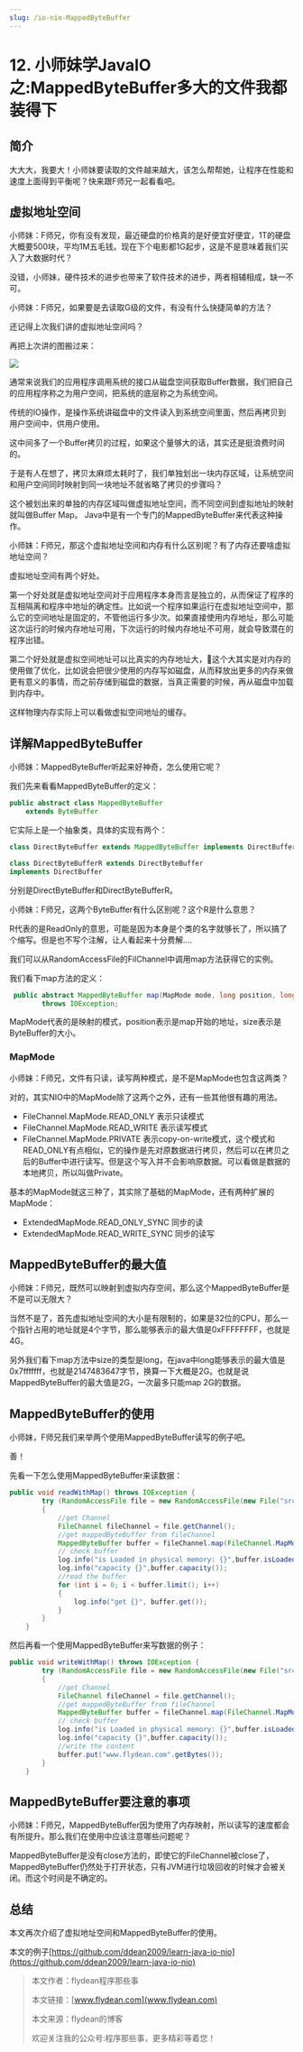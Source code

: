 ```yaml
---
slug: /io-nio-MappedByteBuffer
---
```


# 12. 小师妹学JavaIO之:MappedByteBuffer多大的文件我都装得下

## 简介

大大大，我要大！小师妹要读取的文件越来越大，该怎么帮帮她，让程序在性能和速度上面得到平衡呢？快来跟F师兄一起看看吧。

## 虚拟地址空间

小师妹：F师兄，你有没有发现，最近硬盘的价格真的是好便宜好便宜，1T的硬盘大概要500块，平均1M五毛钱。现在下个电影都1G起步，这是不是意味着我们买入了大数据时代？

没错，小师妹，硬件技术的进步也带来了软件技术的进步，两者相辅相成，缺一不可。

小师妹：F师兄，如果要是去读取G级的文件，有没有什么快捷简单的方法？

还记得上次我们讲的虚拟地址空间吗？

再把上次讲的图搬过来：

![](https://img-blog.csdnimg.cn/20200513225239404.png?x-oss-process=image/watermark,type_ZmFuZ3poZW5naGVpdGk,shadow_0,text_aHR0cDovL3d3dy5mbHlkZWFuLmNvbQ==,size_35,color_8F8F8F,t_70)

通常来说我们的应用程序调用系统的接口从磁盘空间获取Buffer数据，我们把自己的应用程序称之为用户空间，把系统的底层称之为系统空间。

传统的IO操作，是操作系统讲磁盘中的文件读入到系统空间里面，然后再拷贝到用户空间中，供用户使用。

这中间多了一个Buffer拷贝的过程，如果这个量够大的话，其实还是挺浪费时间的。

于是有人在想了，拷贝太麻烦太耗时了，我们单独划出一块内存区域，让系统空间和用户空间同时映射到同一块地址不就省略了拷贝的步骤吗？

这个被划出来的单独的内存区域叫做虚拟地址空间，而不同空间到虚拟地址的映射就叫做Buffer Map。 Java中是有一个专门的MappedByteBuffer来代表这种操作。

小师妹：F师兄，那这个虚拟地址空间和内存有什么区别呢？有了内存还要啥虚拟地址空间？

虚拟地址空间有两个好处。

第一个好处就是虚拟地址空间对于应用程序本身而言是独立的，从而保证了程序的互相隔离和程序中地址的确定性。比如说一个程序如果运行在虚拟地址空间中，那么它的空间地址是固定的，不管他运行多少次。如果直接使用内存地址，那么可能这次运行的时候内存地址可用，下次运行的时候内存地址不可用，就会导致潜在的程序出错。

第二个好处就是虚拟空间地址可以比真实的内存地址大，这个大其实是对内存的使用做了优化，比如说会把很少使用的内存写如磁盘，从而释放出更多的内存来做更有意义的事情，而之前存储到磁盘的数据，当真正需要的时候，再从磁盘中加载到内存中。

这样物理内存实际上可以看做虚拟空间地址的缓存。

## 详解MappedByteBuffer

小师妹：MappedByteBuffer听起来好神奇，怎么使用它呢？

我们先来看看MappedByteBuffer的定义：

~~~java
public abstract class MappedByteBuffer
    extends ByteBuffer
~~~

它实际上是一个抽象类，具体的实现有两个：

~~~java
class DirectByteBuffer extends MappedByteBuffer implements DirectBuffer
~~~

~~~java
class DirectByteBufferR extends DirectByteBuffer
implements DirectBuffer
~~~

分别是DirectByteBuffer和DirectByteBufferR。

小师妹：F师兄，这两个ByteBuffer有什么区别呢？这个R是什么意思？

R代表的是ReadOnly的意思，可能是因为本身是个类的名字就够长了，所以搞了个缩写。但是也不写个注解，让人看起来十分费解....

我们可以从RandomAccessFile的FilChannel中调用map方法获得它的实例。

我们看下map方法的定义：

~~~java
 public abstract MappedByteBuffer map(MapMode mode, long position, long size)
        throws IOException;
~~~

MapMode代表的是映射的模式，position表示是map开始的地址，size表示是ByteBuffer的大小。

### MapMode

小师妹：F师兄，文件有只读，读写两种模式，是不是MapMode也包含这两类？

对的，其实NIO中的MapMode除了这两个之外，还有一些其他很有趣的用法。

* FileChannel.MapMode.READ_ONLY  表示只读模式
* FileChannel.MapMode.READ_WRITE 表示读写模式
* FileChannel.MapMode.PRIVATE 表示copy-on-write模式，这个模式和READ_ONLY有点相似，它的操作是先对原数据进行拷贝，然后可以在拷贝之后的Buffer中进行读写。但是这个写入并不会影响原数据。可以看做是数据的本地拷贝，所以叫做Private。

基本的MapMode就这三种了，其实除了基础的MapMode，还有两种扩展的MapMode：

* ExtendedMapMode.READ_ONLY_SYNC 同步的读
* ExtendedMapMode.READ_WRITE_SYNC 同步的读写

## MappedByteBuffer的最大值

小师妹：F师兄，既然可以映射到虚拟内存空间，那么这个MappedByteBuffer是不是可以无限大？

当然不是了，首先虚拟地址空间的大小是有限制的，如果是32位的CPU，那么一个指针占用的地址就是4个字节，那么能够表示的最大值是0xFFFFFFFF，也就是4G。

另外我们看下map方法中size的类型是long，在java中long能够表示的最大值是0x7fffffff，也就是2147483647字节，换算一下大概是2G。也就是说MappedByteBuffer的最大值是2G，一次最多只能map 2G的数据。

## MappedByteBuffer的使用

小师妹，F师兄我们来举两个使用MappedByteBuffer读写的例子吧。

善！

先看一下怎么使用MappedByteBuffer来读数据：

~~~java
public void readWithMap() throws IOException {
        try (RandomAccessFile file = new RandomAccessFile(new File("src/main/resources/big.www.flydean.com"), "r"))
        {
            //get Channel
            FileChannel fileChannel = file.getChannel();
            //get mappedByteBuffer from fileChannel
            MappedByteBuffer buffer = fileChannel.map(FileChannel.MapMode.READ_ONLY, 0, fileChannel.size());
            // check buffer
            log.info("is Loaded in physical memory: {}",buffer.isLoaded());  //只是一个提醒而不是guarantee
            log.info("capacity {}",buffer.capacity());
            //read the buffer
            for (int i = 0; i < buffer.limit(); i++)
            {
                log.info("get {}", buffer.get());
            }
        }
    }
~~~

然后再看一个使用MappedByteBuffer来写数据的例子：

~~~java
public void writeWithMap() throws IOException {
        try (RandomAccessFile file = new RandomAccessFile(new File("src/main/resources/big.www.flydean.com"), "rw"))
        {
            //get Channel
            FileChannel fileChannel = file.getChannel();
            //get mappedByteBuffer from fileChannel
            MappedByteBuffer buffer = fileChannel.map(FileChannel.MapMode.READ_WRITE, 0, 4096 * 8 );
            // check buffer
            log.info("is Loaded in physical memory: {}",buffer.isLoaded());  //只是一个提醒而不是guarantee
            log.info("capacity {}",buffer.capacity());
            //write the content
            buffer.put("www.flydean.com".getBytes());
        }
    }
~~~

## MappedByteBuffer要注意的事项

小师妹：F师兄，MappedByteBuffer因为使用了内存映射，所以读写的速度都会有所提升。那么我们在使用中应该注意哪些问题呢？

MappedByteBuffer是没有close方法的，即使它的FileChannel被close了，MappedByteBuffer仍然处于打开状态，只有JVM进行垃圾回收的时候才会被关闭。而这个时间是不确定的。

## 总结

本文再次介绍了虚拟地址空间和MappedByteBuffer的使用。

本文的例子[https://github.com/ddean2009/learn-java-io-nio](https://github.com/ddean2009/learn-java-io-nio)

> 本文作者：flydean程序那些事
> 
> 本文链接：[www.flydean.com](www.flydean.com)
> 
> 本文来源：flydean的博客
> 
> 欢迎关注我的公众号:程序那些事，更多精彩等着您！

